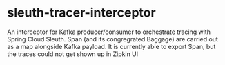 # sleuth-tracer-interceptor
An interceptor for Kafka producer/consumer to orchestrate tracing with Spring Cloud Sleuth. Span (and its congregrated Baggage) are carried out as a map alongside Kafka payload.
It is currently able to export Span, but the traces could not get shown up in Zipkin UI
